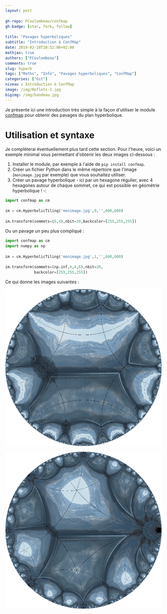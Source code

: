 ```yaml
---
layout: post

gh-repo: FCoulombeau/confmap
gh-badge: [star, fork, follow]

title: "Pavages hyperboliques"
subtitle: "Introduction à ConfMap"
date: 2019-02-28T10:52:00+02:00
mathjax: true
authors: ["FCoulombeau"]
comments: true
slug: hyperb
tags: ["Maths", "Info", "Pavages hyperboliques", "ConfMap"]
categories: ["Git"]
niveau : Introduction à ConfMap
image: /img/Reflets-1.jpg
bigimg: /img/bandeau.jpg
---
```

Je présente ici une introduction très simple à la façon d'utiliser le module [confmap](https://github.com/FCoulombeau/confmap) pour obtenir des pavages du plan hyperbolique.

# Utilisation et syntaxe

Je complèterai éventuellement plus tard cette section. Pour l'heure, voici un exemple minimal vous permettant d'obtenir les deux images ci-dessous :

1. Installer le module, par exemple à l'aide de `pip install confmap`.
2. Créer un fichier Python dans le même répertoire que l'image (`monimage.jpg` par exemple) que vous souhaitez utiliser.
3. Créer un pavage hyperbolique  - ici par un hexagone régulier, avec 4 hexagones autour de chaque sommet, ce qui est possible en géométrie hyperbolique ! -:

```python
import confmap as cm

im = cm.HyperbolicTiling('monimage.jpg',0,'',600,600)

im.transform(sommets=(6,4),nbit=20,backcolor=[255,255,255])
```
Ou un pavage un peu plus compliqué :
 
```python
import confmap as cm
import numpy as np

im = cm.HyperbolicTiling('monimage.jpg',1,'',600,600)

im.transform(sommets=(np.inf,6,4,6),nbit=20,
             backcolor=[255,255,255])
```

Ce qui donne les images suivantes :

![Reflets 1](/img/Reflets-1.jpg)

![Reflets 2](/img/Reflets-0.jpg)